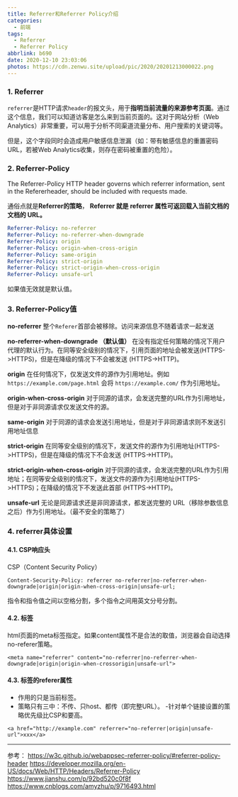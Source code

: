 ```yaml
---
title: Referrer和Referrer Policy介绍
categories:
  - 前端
tags:
  - Referrer
  - Referrer Policy
abbrlink: b690
date: 2020-12-10 23:03:06
photos: https://cdn.zenwu.site/upload/pic/2020/20201213000022.png
---
```

### 1. Referrer

`referrer`是HTTP请求`header`的报文头，用于**指明当前流量的来源参考页面**。通过这个信息，我们可以知道访客是怎么来到当前页面的。这对于网站分析（Web Analytics）非常重要，可以用于分析不同渠道流量分布、用户搜索的关键词等。

但是，这个字段同时会造成用户敏感信息泄漏（如：带有敏感信息的重置密码URL，若被Web Analytics收集，则存在密码被重置的危险）。

### 2. Referrer-Policy

The Referrer-Policy HTTP header governs which referrer information, sent in the Refererheader, should be included with requests made.

通俗点就是**Referrer的策略**， **Referrer 就是 referrer 属性可返回载入当前文档的文档的 URL。**

<!-- more -->

``` yaml
Referrer-Policy: no-referrer
Referrer-Policy: no-referrer-when-downgrade
Referrer-Policy: origin
Referrer-Policy: origin-when-cross-origin
Referrer-Policy: same-origin
Referrer-Policy: strict-origin
Referrer-Policy: strict-origin-when-cross-origin
Referrer-Policy: unsafe-url
```

如果值无效就是默认值。

### 3. Referrer-Policy值

**no-referrer**
整个`Referer`首部会被移除。访问来源信息不随着请求一起发送

**no-referrer-when-downgrade （默认值）**
在没有指定任何策略的情况下用户代理的默认行为。在同等安全级别的情况下，引用页面的地址会被发送(HTTPS->HTTPS)，但是在降级的情况下不会被发送 (HTTPS->HTTP)。

**origin**
在任何情况下，仅发送文件的源作为引用地址。例如 `https://example.com/page.html` 会将 `https://example.com/` 作为引用地址。

**origin-when-cross-origin**
对于同源的请求，会发送完整的URL作为引用地址，但是对于非同源请求仅发送文件的源。

**same-origin**
对于同源的请求会发送引用地址，但是对于非同源请求则不发送引用地址信息

**strict-origin**
在同等安全级别的情况下，发送文件的源作为引用地址(HTTPS->HTTPS)，但是在降级的情况下不会发送 (HTTPS->HTTP)。

**strict-origin-when-cross-origin**
对于同源的请求，会发送完整的URL作为引用地址；在同等安全级别的情况下，发送文件的源作为引用地址(HTTPS->HTTPS)；在降级的情况下不发送此首部 (HTTPS->HTTP)。

**unsafe-url**
无论是同源请求还是非同源请求，都发送完整的 URL（移除参数信息之后）作为引用地址。（最不安全的策略了）

### 4. referrer具体设置

#### 4.1. CSP响应头

CSP（Content Security Policy）

```
Content-Security-Policy: referrer no-referrer|no-referrer-when-downgrade|origin|origin-when-cross-origin|unsafe-url;
```

指令和指令值之间以空格分割，多个指令之间用英文分号分割。

#### 4.2. 标签

html页面的meta标签指定。如果content属性不是合法的取值，浏览器会自动选择no-referer策略。

```
<meta name="referrer" content="no-referrer|no-referrer-when-downgrade|origin|origin-when-crossorigin|unsafe-url">
```

#### 4.3. 标签的referer属性

- 作用的只是当前标签。
- 策略只有三中：不传、只host、都传（即完整URL）。
-针对单个链接设置的策略优先级比CSP和要高。

```
<a href="http://example.com" referrer="no-referrer|origin|unsafe-url">xxx</a>
```

---

参考：
<https://w3c.github.io/webappsec-referrer-policy/#referrer-policy-header>
<https://developer.mozilla.org/en-US/docs/Web/HTTP/Headers/Referrer-Policy>
<https://www.jianshu.com/p/92bd520c0f8f>
<https://www.cnblogs.com/amyzhu/p/9716493.html>
